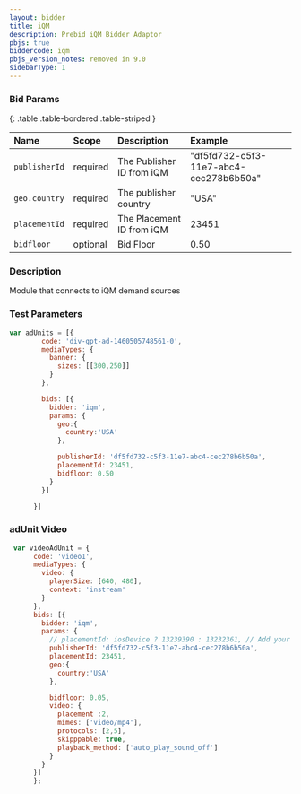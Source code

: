 ```yaml
---
layout: bidder
title: iQM
description: Prebid iQM Bidder Adaptor
pbjs: true
biddercode: iqm
pbjs_version_notes: removed in 9.0
sidebarType: 1
---
```


### Bid Params

{: .table .table-bordered .table-striped }

| Name          | Scope    | Description               | Example              |
| :------------ | :------- | :------------------------ | :------------------- |
| `publisherId` | required | The Publisher ID from iQM | "df5fd732-c5f3-11e7-abc4-cec278b6b50a" |
| `geo.country` | required | The publisher country| "USA" |
| `placementId` | required | The Placement ID from iQM | 23451                |
| `bidfloor`    | optional | Bid Floor                 | 0.50                 |

### Description

Module that connects to iQM demand sources

### Test Parameters

```javascript
var adUnits = [{
        code: 'div-gpt-ad-1460505748561-0',
        mediaTypes: {
          banner: {
            sizes: [[300,250]]
          }
        },

        bids: [{
          bidder: 'iqm',
          params: {
            geo:{
              country:'USA'
            },

            publisherId: 'df5fd732-c5f3-11e7-abc4-cec278b6b50a',
            placementId: 23451,
            bidfloor: 0.50
          }
        }]

      }]

```

### adUnit Video

```javascript
 var videoAdUnit = {
      code: 'video1',
      mediaTypes: {
        video: {
          playerSize: [640, 480],
          context: 'instream'
        }
      },
      bids: [{
        bidder: 'iqm',
        params: {
          // placementId: iosDevice ? 13239390 : 13232361, // Add your own placement id here. Note, skippable video is not supported on iOS
          publisherId: 'df5fd732-c5f3-11e7-abc4-cec278b6b50a',
          placementId: 23451,
          geo:{
            country:'USA'
          },

          bidfloor: 0.05,
          video: {
            placement :2,
            mimes: ['video/mp4'],
            protocols: [2,5],
            skipppable: true,
            playback_method: ['auto_play_sound_off']
          }
        }
      }]
      };

```
